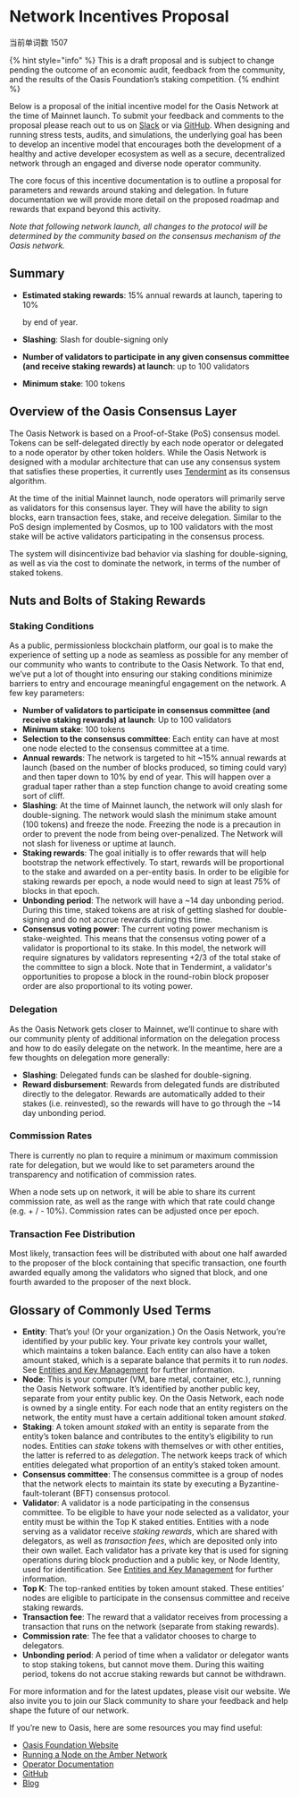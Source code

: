 # Network Incentives Proposal

当前单词数 1507

{% hint style="info" %}
This is a draft proposal and is subject to change pending the outcome of an economic audit, feedback from the community, and the results of the Oasis Foundation’s staking competition.
{% endhint %}

Below is a proposal of the initial incentive model for the Oasis Network at the time of Mainnet launch. To submit your feedback and comments to the proposal please reach out to us on [Slack](https://oasisprotocol.org/slack) or via [GitHub](https://github.com/oasisprotocol/docs). When designing and running stress tests, audits, and simulations, the underlying goal has been to develop an incentive model that encourages both the development of a healthy and active developer ecosystem as well as a secure, decentralized network through an engaged and diverse node operator community.

The core focus of this incentive documentation is to outline a proposal for parameters and rewards around staking and delegation. In future documentation we will provide more detail on the proposed roadmap and rewards that expand beyond this activity.

_Note that following network launch, all changes to the protocol will be determined by the community based on the consensus mechanism of the Oasis network._

## Summary

* **Estimated staking rewards**: 15% annual rewards at launch, tapering to 10%

  by end of year.

* **Slashing**: Slash for double-signing only
* **Number of validators to participate in any given consensus committee \(and receive staking rewards\) at launch**: up to 100 validators
* **Minimum stake**: 100 tokens

## Overview of the Oasis Consensus Layer

The Oasis Network is based on a Proof-of-Stake \(PoS\) consensus model. Tokens can be self-delegated directly by each node operator or delegated to a node operator by other token holders. While the Oasis Network is designed with a modular architecture that can use any consensus system that satisfies these properties, it currently uses [Tendermint](https://github.com/tendermint/tendermint) as its consensus algorithm.

At the time of the initial Mainnet launch, node operators will primarily serve as validators for this consensus layer. They will have the ability to sign blocks, earn transaction fees, stake, and receive delegation. Similar to the PoS design implemented by Cosmos, up to 100 validators with the most stake will be active validators participating in the consensus process.

The system will disincentivize bad behavior via slashing for double-signing, as well as via the cost to dominate the network, in terms of the number of staked tokens.

## Nuts and Bolts of Staking Rewards

### Staking Conditions

As a public, permissionless blockchain platform, our goal is to make the experience of setting up a node as seamless as possible for any member of our community who wants to contribute to the Oasis Network. To that end, we’ve put a lot of thought into ensuring our staking conditions minimize barriers to entry and encourage meaningful engagement on the network. A few key parameters:

* **Number of validators to participate in consensus committee \(and receive staking rewards\) at launch**: Up to 100 validators
* **Minimum stake**: 100 tokens
* **Selection to the consensus committee**: Each entity can have at most one node elected to the consensus committee at a time.
* **Annual rewards**: The network is targeted to hit ~15% annual rewards at launch \(based on the number of blocks produced, so timing could vary\) and then taper down to 10% by end of year. This will happen over a gradual taper rather than a step function change to avoid creating some sort of cliff.
* **Slashing**: At the time of Mainnet launch, the network will only slash for double-signing. The network would slash the minimum stake amount \(100 tokens\) and freeze the node. Freezing the node is a precaution in order to prevent the node from being over-penalized. The Network will not slash for liveness or uptime at launch.
* **Staking rewards**: The goal initially is to offer rewards that will help bootstrap the network effectively. To start, rewards will be proportional to the stake and awarded on a per-entity basis. In order to be eligible for staking rewards per epoch, a node would need to sign at least 75% of blocks in that epoch.
* **Unbonding period**: The network will have a ~14 day unbonding period. During this time, staked tokens are at risk of getting slashed for double-signing and do not accrue rewards during this time.
* **Consensus voting power**: The current voting power mechanism is stake-weighted. This means that the consensus voting power of a validator is proportional to its stake. In this model, the network will require signatures by validators representing +2/3 of the total stake of the committee to sign a block. Note that in Tendermint, a validator's opportunities to propose a block in the round-robin block proposer order are also proportional to its voting power.

### Delegation

As the Oasis Network gets closer to Mainnet, we’ll continue to share with our community plenty of additional information on the delegation process and how to do easily delegate on the network. In the meantime, here are a few thoughts on delegation more generally:

* **Slashing**: Delegated funds can be slashed for double-signing.
* **Reward disbursement**: Rewards from delegated funds are distributed directly to the delegator. Rewards are automatically added to their stakes \(i.e. reinvested\), so the rewards will have to go through the ~14 day unbonding period.

### Commission Rates

There is currently no plan to require a minimum or maximum commission rate for delegation, but we would like to set parameters around the transparency and notification of commission rates.

When a node sets up on network, it will be able to share its current commission rate, as well as the range with which that rate could change \(e.g. + / - 10%\). Commission rates can be adjusted once per epoch.

### Transaction Fee Distribution

Most likely, transaction fees will be distributed with about one half awarded to the proposer of the block containing that specific transaction, one fourth awarded equally among the validators who signed that block, and one fourth awarded to the proposer of the next block.

## Glossary of Commonly Used Terms

* **Entity**: That’s you! \(Or your organization.\) On the Oasis Network, you’re identified by your public key. Your private key controls your wallet, which maintains a token balance. Each entity can also have a token amount staked, which is a separate balance that permits it to run _nodes_. See [Entities and Key Management](network-architecture-overview.md#entities-and-key-management) for further information.
* **Node**: This is your computer \(VM, bare metal, container, etc.\), running the Oasis Network software. It’s identified by another public key, separate from your entity public key. On the Oasis Network, each node is owned by a single entity. For each node that an entity registers on the network, the entity must have a certain additional token amount _staked_.
* **Staking**: A token amount _staked_ with an entity is separate from the entity’s token balance and contributes to the entity’s eligibility to run nodes. Entities can _stake_ tokens with themselves or with other entities, the latter is referred to as _delegation_. The network keeps track of which entities delegated what proportion of an entity’s staked token amount.
* **Consensus committee**: The consensus committee is a group of nodes that the network elects to maintain its state by executing a Byzantine-fault-tolerant \(BFT\) consensus protocol.
* **Validator**: A validator is a node participating in the consensus committee. To be eligible to have your node selected as a validator, your entity must be within the Top K staked entities. Entities with a node serving as a validator receive _staking rewards_, which are shared with delegators, as well as _transaction fees_, which are deposited only into their own wallet. Each validator has a private key that is used for signing operations during block production and a public key, or Node Identity, used for identification. See [Entities and Key Management](network-architecture-overview.md#entities-and-key-management) for further information.
* **Top K**: The top-ranked entities by token amount staked. These entities’ nodes are eligible to participate in the consensus committee and receive staking rewards.
* **Transaction fee**: The reward that a validator receives from processing a transaction that runs on the network \(separate from staking rewards\).
* **Commission rate**: The fee that a validator chooses to charge to delegators.
* **Unbonding period**: A period of time when a validator or delegator wants to stop staking tokens, but cannot move them. During this waiting period, tokens do not accrue staking rewards but cannot be withdrawn.

For more information and for the latest updates, please visit our website. We also invite you to join our Slack community to share your feedback and help shape the future of our network.

If you’re new to Oasis, here are some resources you may find useful:

* [Oasis Foundation Website](https://oasisprotocol.org)
* [Running a Node on the Amber Network](running-a-node.md)
* [Operator Documentation](node-operator-overview.md)
* [GitHub](https://github.com/oasisprotocol)
* [Blog](https://medium.com/oasis-protocol-project)

